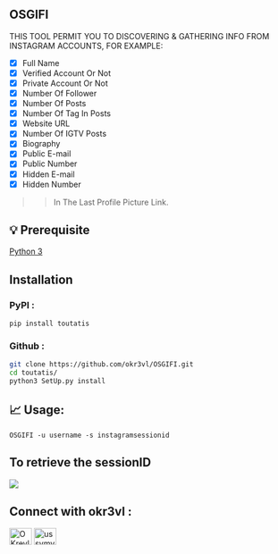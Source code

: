 ## OSGIFI
THIS TOOL PERMIT YOU TO DISCOVERING & GATHERING INFO FROM INSTAGRAM ACCOUNTS, FOR EXAMPLE:

- [x] Full Name              
- [x] Verified Account Or Not
- [x] Private Account Or Not
- [x] Number Of Follower
- [x] Number Of Posts
- [x] Number Of Tag In Posts
- [x] Website URL
- [x] Number Of IGTV Posts
- [x] Biography
- [x] Public E-mail
- [x] Public Number
- [x] Hidden E-mail
- [x] Hidden Number
>> In The Last Profile Picture Link.

## 💡 Prerequisite
[Python 3](https://www.python.org/downloads/release/python-370/)

## Installation
### PyPI :

```pip install toutatis```

### Github :

```bash
git clone https://github.com/okr3vl/OSGIFI.git
cd toutatis/
python3 SetUp.py install
```

## 📈 Usage:

```
OSGIFI -u username -s instagramsessionid
```

## To retrieve the sessionID
![](https://lh3.googleusercontent.com/proxy/ADpgW3ne93UnLTO2ls1CUNOR7yqSoLDcpPTYeapX-cf317N2UMzLOqWZdO4OWX2SMPylViBVeZcqf1_rtuZoxC5Yzk2sLBAM-duX_HCrXmsOgnqhYJIj5YWiCUOWCQ)

## Connect with okr3vl :

<p align="left">
<a href="https://twitter.com/OKrevl" target="blank"><img align="center" src="https://cdn.jsdelivr.net/npm/simple-icons@3.0.1/icons/twitter.svg" alt="OKrevl" height="30" width="40" /></a>
<a href="https://instagram.com/ussvmv_krevl" target="blank"><img align="center" src="https://cdn.jsdelivr.net/npm/simple-icons@3.0.1/icons/instagram.svg" alt="ussvmv_krevl" height="30" width="40" /></a>
</p>
